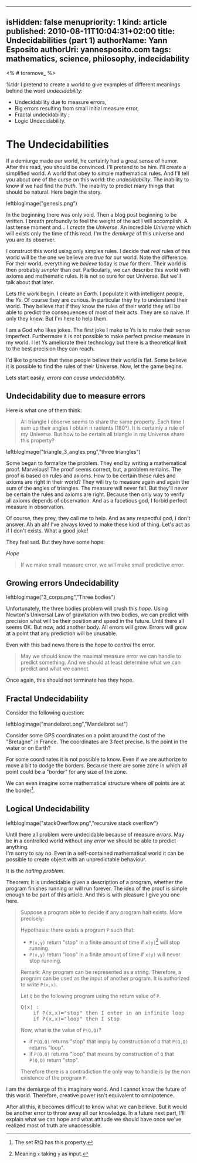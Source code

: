 -----
isHidden:       false
menupriority:   1
kind:           article
published:     2010-08-11T10:04:31+02:00
title: Undecidabilities (part 1)
authorName: Yann Esposito
authorUri: yannesposito.com
tags: mathematics, science, philosophy, indecidability
-----

<% # toremove_ %>

<div class="intro">

%tldr I pretend to create a world to give examples of different meanings behind the word _undecidability_:

- Undecidability due to measure errors, 
- Big errors resulting from small initial measure error,
- Fractal undecidability ;
- Logic Undecidability.

</div>



# The Undecidabilities

<div class="intro">

If a demiurge made our world, he certainly had a great sense of humor.
After this read, you should be convinced.
I'll pretend to be him.
I'll create a simplified world.
A world that obey to simple mathematical rules.
And I'll tell you about one of the curse on this world: the *undecidability*.
The inability to know if we had find the *truth*.
The inability to predict many things that should be natural.
Here begin the story.

</div>

leftblogimage("genesis.png")

In the beginning there was only void.
Then a blog post beginning to be written.
I breath profoundly to feel the weight of the act I will accomplish.
A last tense moment and... I _create_ the _Universe_.
An incredible _Universe_ which will exists only the time of this read.
I'm the _demiurge_ of this universe and you are its observer.

I construct this world using only simples rules.
I decide that _real_ rules of this world will be the one we believe are _true_ for our world.
Note the difference.
For their world, everything we _believe_ today is _true_ for them.
Their world is then probably _simpler_ than our.
Particularly, we can describe this world with axioms and mathematic rules.
It is not so sure for our Universe. 
But we'll talk about that later.

Lets the work begin.
I create an _Earth_.
I populate it with intelligent people, the _Ys_.
Of course they are curious.
In particular they try to understand their world.
They believe that if they know the rules of their world they will be able to predict the consequences of most of their acts.
They are so naive.
If only they knew.
But I'm here to help them.

I am a God who likes jokes.
The first joke I make to Ys is to make their sense imperfect.
Furthermore it is not possible to make perfect precise measure in my world.
I let Ys ameliorate their technology but there is a theoretical limit to the best precision they can reach.

I'd like to precise that these people believe their world is flat.
Some believe it is possible to find the rules of their Universe.
Now, let the game begins.

Lets start easily, _errors can cause undecidability_.

## Undecidability due to measure errors

Here is what one of them think:

> All triangle I observe seems to share the same property.
> Each time I sum up their angles I obtain π radiants (180°).
> It is certainly a rule of my Universe.
> But how to be certain all triangle in my Universe share this property?

leftblogimage("triangle_3_angles.png","three triangles")

Some began to formalize the problem.
They end by writing a mathematical proof.
Marvelous!
The proof seems correct, but, a problem remains.
The proof is based on rules and axioms.
How to be certain these rules and axioms are right in their world?
They will try to measure again and again the sum of the angles of triangles.
The measure will never fail.
But they'll never be certain the rules and axioms are right.
Because then only way to verify all axioms depends of observation.
And as a facetious god, I forbid perfect measure in observation.

Of course, they prey, they call me to help.
And as any respectful god, I don't answer.
Ah ah ah! I've always loved to make these kind of thing.
Let's act as if I don't exists.
What a good joke!

They feel sad. But they have some hope:

_Hope_

> If we make small measure error, we will make small predictive error.

## Growing errors Undecidability

leftblogimage("3_corps.png","Three bodies")

Unfortunately, the three bodies problem will crush this _hope_.
Using Newton's Universal Law of gravitation with two bodies, we can predict with precision what will be their position and speed in the future.
Until there all seems OK.
But now, add another body.
All errors will grow.
Errors will grow at a point that any prediction will be unusable.

Even with this bad news there is the _hope_ to _control_ the error.

> May we should know the maximal measure error we can handle to predict something. 
> And we should at least determine what we can predict and what we cannot.

Once again, this should not terminate has they hope.

## Fractal Undecidability

Consider the following question:

leftblogimage("mandelbrot.png","Mandelbrot set")

Consider some GPS coordinates on a point around the cost of the "Bretagne" in France.
The coordinates are 3 feet precise.
Is the point in the water or on Earth?

For some coordinates it is not possible to know.
Even if we are authorize to move a bit to dodge the borders.
Because there are some zone in which all point could be a "border" for any size of the zone.

We can even imagine some mathematical structure where _all_ points are at the border[^2]. 

[^2]: The set R\Q has this property.

## Logical Undecidability

leftblogimage("stackOverflow.png","recursive stack overflow")

Until there all problem were undecidable because of measure _errors_.
May be in a controlled world without any _error_ we should be able to predict anything.  
I'm sorry to say no.
Even in a self-contained mathematical world it can be possible to create object with an unpredictable behaviour.

It is the _halting problem_.

Theorem: It is undecidable given a description of a program, whether the program finishes running or will run forever.
The idea of the proof is simple enough to be part of this article. 
And this is with pleasure I give you one here.

> Suppose a program able to decide if any program halt exists.
> More precisely:
> 
> Hypothesis: there exists a program `P` such that:
>
> - `P(x,y)` return "stop" in a finite amount of time if `x(y)`[^1] will stop running.
> - `P(x,y)` return "loop" in a finite amount of time if `x(y)` will never stop running.
> 
> Remark: Any program can be represented as a string. Therefore, a program can be used as the input of another program.
> It is authorized to write `P(x,x)`.
> 
> Let `Q` be the following program using the return value of `P`.
> 
> <pre class="twilight">
> Q(x) :
>     if P(x,x)="stop" then I enter in an infinite loop
>     if P(x,x)="loop" then I stop
> </pre>
> 
> Now, what is the value of `P(Q,Q)`?
> 
> - if `P(Q,Q)` returns "stop" that imply by construction of `Q` that `P(Q,Q)` returns "loop".
> - if `P(Q,Q)` returns "loop" that means by construction of `Q` that `P(Q,Q)` return "stop".
> 
> Therefore there is a contradiction the only way to handle is by the non existence of the program `P`.

[^1]: Meaning `x` taking `y` as input.

I am the demiurge of this imaginary world. 
And I cannot know the future of this world.
Therefore, creative power isn't equivalent to omnipotence.



After all this, it becomes difficult to know what we can believe.
But it would be another error to throw away all our knowledge.
In a future next part, I'll explain what we can hope and what attitude we should have once we've realized most of truth are unaccessible.
